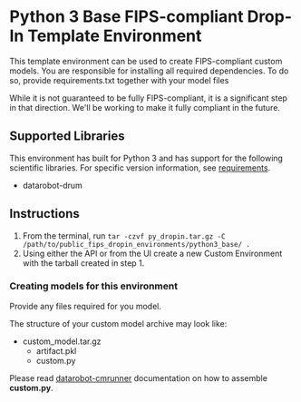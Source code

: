 # Python 3 Base FIPS-compliant Drop-In Template Environment

This template environment can be used to create FIPS-compliant custom models.
You are responsible for installing all required dependencies. 
To do so, provide requirements.txt together with your model files

While it is not guaranteed to be fully FIPS-compliant, it is a significant step in that direction. We'll be
working to make it fully compliant in the future.

## Supported Libraries

This environment has built for Python 3 and has support for the following scientific libraries.
For specific version information, see [requirements](requirements.txt).

- datarobot-drum

## Instructions

1. From the terminal, run `tar -czvf py_dropin.tar.gz -C /path/to/public_fips_dropin_environments/python3_base/ .`
2. Using either the API or from the UI create a new Custom Environment with the tarball created
in step 1.

### Creating models for this environment

Provide any files required for you model.

The structure of your custom model archive may look like:

- custom_model.tar.gz
  - artifact.pkl
  - custom.py

Please read [datarobot-cmrunner](../../custom_model_runner/README.md) documentation on how to assemble **custom.py**.
